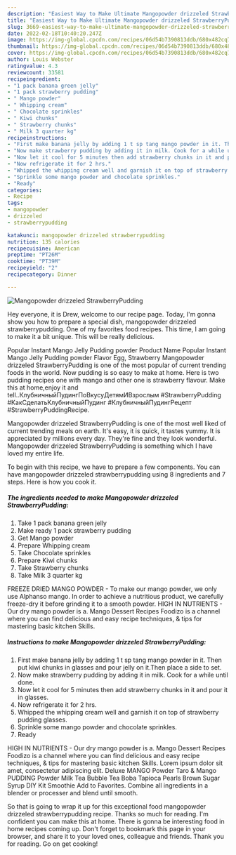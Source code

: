 ```yaml
---
description: "Easiest Way to Make Ultimate Mangopowder drizzeled StrawberryPudding"
title: "Easiest Way to Make Ultimate Mangopowder drizzeled StrawberryPudding"
slug: 3669-easiest-way-to-make-ultimate-mangopowder-drizzeled-strawberrypudding
date: 2022-02-18T10:40:20.247Z
image: https://img-global.cpcdn.com/recipes/06d54b7390813ddb/680x482cq70/mangopowder-drizzeled-strawberrypudding-recipe-main-photo.jpg
thumbnail: https://img-global.cpcdn.com/recipes/06d54b7390813ddb/680x482cq70/mangopowder-drizzeled-strawberrypudding-recipe-main-photo.jpg
cover: https://img-global.cpcdn.com/recipes/06d54b7390813ddb/680x482cq70/mangopowder-drizzeled-strawberrypudding-recipe-main-photo.jpg
author: Louis Webster
ratingvalue: 4.3
reviewcount: 33581
recipeingredient:
- "1 pack banana green jelly"
- "1 pack strawberry pudding"
- " Mango powder"
- " Whipping cream"
- " Chocolate sprinkles"
- " Kiwi chunks"
- " Strawberry chunks"
- " Milk 3 quarter kg"
recipeinstructions:
- "First make banana jelly by adding 1 t sp tang mango powder in it. Then put kiwi chunks in glasses and pour jelly on it.Then place a side to set."
- "Now make strawberry pudding by adding it in milk. Cook for a while until done."
- "Now let it cool for 5 minutes then add strawberry chunks in it and pour it in glasses."
- "Now refrigerate it for 2 hrs."
- "Whipped the whipping cream well and garnish it on top of strawberry pudding glasses."
- "Sprinkle some mango powder and chocolate sprinkles."
- "Ready"
categories:
- Recipe
tags:
- mangopowder
- drizzeled
- strawberrypudding

katakunci: mangopowder drizzeled strawberrypudding 
nutrition: 135 calories
recipecuisine: American
preptime: "PT26M"
cooktime: "PT39M"
recipeyield: "2"
recipecategory: Dinner

---
```



![Mangopowder drizzeled StrawberryPudding](https://img-global.cpcdn.com/recipes/06d54b7390813ddb/680x482cq70/mangopowder-drizzeled-strawberrypudding-recipe-main-photo.jpg)

Hey everyone, it is Drew, welcome to our recipe page. Today, I'm gonna show you how to prepare a special dish, mangopowder drizzeled strawberrypudding. One of my favorites food recipes. This time, I am going to make it a bit unique. This will be really delicious.

Popular Instant Mango Jelly Pudding powder Product Name Popular Instant Mango Jelly Pudding powder Flavor Egg, Strawberry Mangopowder drizzeled StrawberryPudding is one of the most popular of current trending foods in the world. Now pudding is so easy to make at home. Here is two pudding recipes one with mango and other one is strawberry flavour. Make this at home,enjoy it and tell..КлубничныйПудингПоВкусуДетямИВзрослым #StrawberryPudding #КакСделатьКлубничныйПудинг #КлубничныйПудингРецепт #StrawberryPuddingRecipe.

Mangopowder drizzeled StrawberryPudding is one of the most well liked of current trending meals on earth. It's easy, it is quick, it tastes yummy. It is appreciated by millions every day. They're fine and they look wonderful. Mangopowder drizzeled StrawberryPudding is something which I have loved my entire life.


To begin with this recipe, we have to prepare a few components. You can have mangopowder drizzeled strawberrypudding using 8 ingredients and 7 steps. Here is how you cook it.

<!--inarticleads1-->

##### The ingredients needed to make Mangopowder drizzeled StrawberryPudding:

1. Take 1 pack banana green jelly
1. Make ready 1 pack strawberry pudding
1. Get  Mango powder
1. Prepare  Whipping cream
1. Take  Chocolate sprinkles
1. Prepare  Kiwi chunks
1. Take  Strawberry chunks
1. Take  Milk 3 quarter kg


FREEZE DRIED MANGO POWDER - To make our mango powder, we only use Alphanso mango. In order to achieve a nutritious product, we carefully freeze-dry it before grinding it to a smooth powder. HIGH IN NUTRIENTS - Our dry mango powder is a. Mango Dessert Recipes Foodizo is a channel where you can find delicious and easy recipe techniques, &amp; tips for mastering basic kitchen Skills. 

<!--inarticleads2-->

##### Instructions to make Mangopowder drizzeled StrawberryPudding:

1. First make banana jelly by adding 1 t sp tang mango powder in it. Then put kiwi chunks in glasses and pour jelly on it.Then place a side to set.
1. Now make strawberry pudding by adding it in milk. Cook for a while until done.
1. Now let it cool for 5 minutes then add strawberry chunks in it and pour it in glasses.
1. Now refrigerate it for 2 hrs.
1. Whipped the whipping cream well and garnish it on top of strawberry pudding glasses.
1. Sprinkle some mango powder and chocolate sprinkles.
1. Ready


HIGH IN NUTRIENTS - Our dry mango powder is a. Mango Dessert Recipes Foodizo is a channel where you can find delicious and easy recipe techniques, &amp; tips for mastering basic kitchen Skills. Lorem ipsum dolor sit amet, consectetur adipiscing elit. Deluxe MANGO Powder Taro &amp; Mango PUDDING Powder Milk Tea Bubble Tea Boba Tapioca Pearls Brown Sugar Syrup DIY Kit Smoothie Add to Favorites. Combine all ingredients in a blender or processer and blend until smooth. 

So that is going to wrap it up for this exceptional food mangopowder drizzeled strawberrypudding recipe. Thanks so much for reading. I'm confident you can make this at home. There is gonna be interesting food in home recipes coming up. Don't forget to bookmark this page in your browser, and share it to your loved ones, colleague and friends. Thank you for reading. Go on get cooking!
